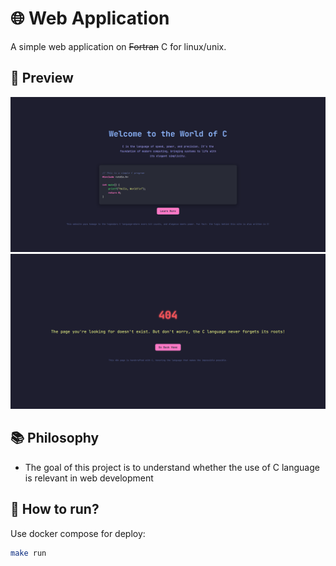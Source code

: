 # 🌐 Web Application
A simple web application on ~~Fortran~~ C for linux/unix.


## 👀 Preview
![Main page screenshot](assets/image.png)
![404 page screenshot](assets/404.png)
##
## 📚 Philosophy

* The goal of this project is to understand whether the use of C language is relevant in web development

## 🏃 How to run?

Use docker compose for deploy:

```bash
make run
```